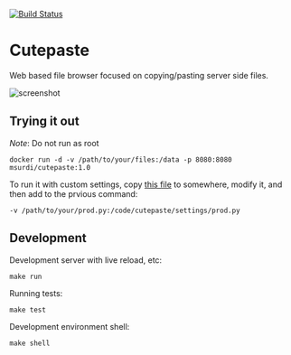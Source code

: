 [![Build Status](https://travis-ci.org/msurdi/cutepaste.svg?branch=master)](https://travis-ci.org/msurdi/cutepaste)

Cutepaste
=========

Web based file browser focused on copying/pasting
server side files.

![screenshot](http://i.imgur.com/z559VIb.png)


Trying it out
-------------

*Note*: Do not run as root


    docker run -d -v /path/to/your/files:/data -p 8080:8080 msurdi/cutepaste:1.0
 
 
To run it with custom settings, copy [this file](https://github.com/msurdi/cutepaste/blob/master/cutepaste/settings/prod.py) to
somewhere, modify it, and then add to the prvious command:

    -v /path/to/your/prod.py:/code/cutepaste/settings/prod.py
   

Development
-----------
Development server with live reload, etc:

    make run
    
Running tests:

    make test
    
Development environment shell:

    make shell
